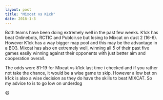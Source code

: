 ```yaml
---
layout: post
title: "Mixcat vs K1ck"
date: 2016-1-3
---
```


Both teams have been doing extremely well in the past few weeks. 
K1ck has beat Onlinebots, RCTIC and Publcir.se but losing to Mixcat on dust 2 (16-6). 
However K1ck has a way bigger map pool and this may be the advantage in a BO3.
Mixcat has also en extremely well, winning all 5 of their past five games easily winning against their opponents with just better aim and cooperation overall.

The odds were 81-19 for Mixcat vs k1ck last time i checked and if you rather not take the chance, it would be a wise game to skip.
However a low bet on k1ck is also a wise decision as they do have the skills to beat MIXCAT. So my advice to is to go low on underdog

:smile:
